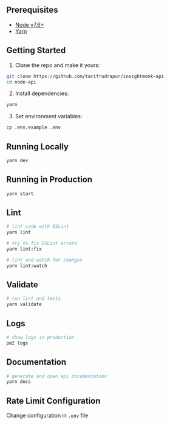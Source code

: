 ## Prerequisites
 - [Node v7.6+](https://nodejs.org/en/download/current/)
 - [Yarn](https://yarnpkg.com/en/docs/install)

## Getting Started

1. Clone the repo and make it yours:

```bash
git clone https://github.com/tarifrudrapur/insightmonk-api
cd node-api
```

2. Install dependencies:

```bash
yarn
```

3. Set environment variables:

```bash
cp .env.example .env
```

## Running Locally

```bash
yarn dev
```

## Running in Production

```bash
yarn start
```

## Lint

```bash
# lint code with ESLint
yarn lint

# try to fix ESLint errors
yarn lint:fix

# lint and watch for changes
yarn lint:watch
```

## Validate

```bash
# run lint and tests
yarn validate
```

## Logs

```bash
# show logs in production
pm2 logs
```

## Documentation

```bash
# generate and open api documentation
yarn docs
```

## Rate Limit Configuration
Change configuration in `.env` file
